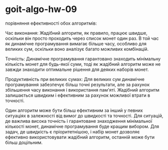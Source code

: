 ﻿# goit-algo-hw-09
порівняння ефективності обох алгоритмів:

Час виконання: Жадібний алгоритм, як правило, працює швидше, оскільки він просто проходить через список монет один раз. В той час як динамічне програмування вимагає більше часу, особливо для великих сум, оскільки воно аналізує багато можливих комбінацій.

Точність: Динамічне програмування гарантовано знаходить мінімальну кількість монет для будь-якої суми, тоді як жадібний алгоритм може не завжди знаходити оптимальне рішення для деяких наборів монет.

Продуктивність при великих сумах: Для великих сум динамічне програмування забезпечує більш точні результати, але за рахунок збільшення часу виконання і використання пам'яті. Жадібний алгоритм залишається швидким і ефективним за рахунок можливої втрати в точності.

Один алгоритм може бути більш ефективним за інший у певних ситуаціях в залежності від вимог до швидкості та точності. Для ситуацій, де важлива висока точність і гарантоване знаходження мінімальної кількості монет, динамічне програмування буде кращим вибором. Для задач, де швидкість є пріоритетнішою, і набір монет дозволяє ефективно використовувати жадібний алгоритм, останній може бути більш доцільним.
